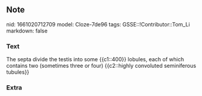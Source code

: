 ## Note
nid: 1661020712709
model: Cloze-7de96
tags: GSSE::!Contributor::Tom_Li
markdown: false

### Text
<div>
  The septa divide the testis into some {{c1::400}} lobules, each
  of which contains two (sometimes three or four) {{c2::highly
  convoluted seminiferous tubules}}
</div>

### Extra

